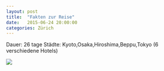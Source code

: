 ```yaml
---
layout: post
title:  "Fakten zur Reise"
date:   2015-06-24 20:00:00
categories: Zürich
---
```


Dauer: 26 tage
Städte: Kyoto,Osaka,Hiroshima,Beppu,Tokyo (6 verschiedene Hotels)

![](/japan2015/content/images/2015/06/traveldestinations.png)

<!-- Die Beschreibungen zu den einzelnen Städten und was wir angesehen haben findet ihr hier:

Kyoto: http://japan.zonk.io/tag/kyoto/

Osaka: http://japan.zonk.io/tag/osaka/

Hiroshima: http://japan.zonk.io/tag/hiroshima/

Beppu: http://japan.zonk.io/tag/beppu/

Tokyo: http://japan.zonk.io/tag/tokyo/ -->
